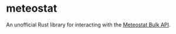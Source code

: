# meteostat

An unofficial Rust library for interacting with the [Meteostat Bulk API](dev.meteostat.net/bulk).
